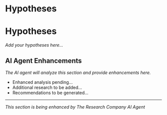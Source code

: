# Hypotheses

# Hypotheses

*Add your hypotheses here...*


## AI Agent Enhancements

*The AI agent will analyze this section and provide enhancements here.*

- Enhanced analysis pending...
- Additional research to be added...
- Recommendations to be generated...

---
*This section is being enhanced by The Research Company AI Agent*
